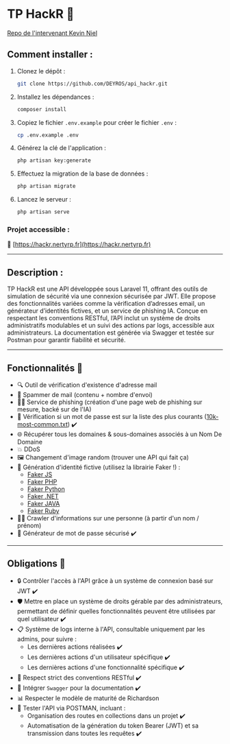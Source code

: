 # TP HackR 🚀
[Repo de l'intervenant Kevin Niel](https://github.com/kevinniel/M1-MDS-2425-API)

## Comment installer :

1. Clonez le dépôt :
   ```bash
   git clone https://github.com/DEYROS/api_hackr.git
   ```

2. Installez les dépendances :
   ```bash
   composer install
   ```

3. Copiez le fichier `.env.example` pour créer le fichier `.env` :
   ```bash
   cp .env.example .env
   ```

4. Générez la clé de l'application :
   ```bash
   php artisan key:generate
   ```

5. Effectuez la migration de la base de données :
   ```bash
   php artisan migrate
   ```

6. Lancez le serveur :
   ```bash
   php artisan serve
   ```

### Projet accessible :
🔗 [https://hackr.nertyrp.fr](https://hackr.nertyrp.fr)

---

## Description :
TP HackR est une API développée sous Laravel 11, offrant des outils de simulation de sécurité via une connexion sécurisée par JWT. Elle propose des fonctionnalités variées comme la vérification d’adresses email, un générateur d’identités fictives, et un service de phishing IA. Conçue en respectant les conventions RESTful, l’API inclut un système de droits administratifs modulables et un suivi des actions par logs, accessible aux administrateurs. La documentation est générée via Swagger et testée sur Postman pour garantir fiabilité et sécurité.

---

## Fonctionnalités 🔧

- 🔍 Outil de vérification d'existence d'adresse mail
- 📧 Spammer de mail (contenu + nombre d'envoi)
- 🕵️‍♂️ Service de phishing (création d'une page web de phishing sur mesure, backé sur de l'IA)
- 🔐 Vérification si un mot de passe est sur la liste des plus courants ([10k-most-common.txt](https://github.com/danielmiessler/SecLists/blob/master/Passwords/Common-Credentials/10k-most-common.txt)) ✔️
- 🌐 Récupérer tous les domaines & sous-domaines associés à un Nom De Domaine
- 💥 DDoS
- 🖼️ Changement d'image random (trouver une API qui fait ça)
- 👤 Génération d'identité fictive (utilisez la librairie Faker !) :
  - [Faker JS](https://fakerjs.dev/)
  - [Faker PHP](https://fakerphp.org/)
  - [Faker Python](https://faker.readthedocs.io/en/master/)
  - [Faker .NET](https://www.nuget.org/packages/Faker.Net/)
  - [Faker JAVA](https://javadoc.io/doc/com.github.javafaker/javafaker/latest/com/github/javafaker/Faker.html)
  - [Faker Ruby](https://github.com/faker-ruby/faker)
- 🕵️‍♀️ Crawler d'informations sur une personne (à partir d'un nom / prénom)
- 🔑 Générateur de mot de passe sécurisé ✔️

---

## Obligations 📜

- 🔒 Contrôler l'accès à l'API grâce à un système de connexion basé sur JWT ✔️
- 🛡️ Mettre en place un système de droits gérable par des administrateurs, permettant de définir quelles fonctionnalités peuvent être utilisées par quel utilisateur ✔️
- 📋 Système de logs interne à l'API, consultable uniquement par les admins, pour suivre :
  - Les dernières actions réalisées ✔️
  - Les dernières actions d'un utilisateur spécifique ✔️
  - Les dernières actions d'une fonctionnalité spécifique ✔️
- 📏 Respect strict des conventions RESTful ✔️
- 📑 Intégrer `Swagger` pour la documentation ✔️
- 📊 Respecter le modèle de maturité de Richardson
- 🧪 Tester l'API via POSTMAN, incluant : 
  - Organisation des routes en collections dans un projet ✔️
  - Automatisation de la génération du token Bearer (JWT) et sa transmission dans toutes les requêtes ✔️
